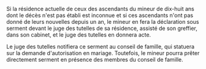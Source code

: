   
 Si la résidence actuelle de ceux des ascendants du mineur de dix-huit ans dont le décès n'est pas établi est inconnue et si ces ascendants n'ont pas donné de leurs nouvelles depuis un an, le mineur en fera la déclaration sous serment devant le juge des tutelles de sa résidence, assisté de son greffier, dans son cabinet, et le juge des tutelles en donnera acte.  

  
 Le juge des tutelles notifiera ce serment au conseil de famille, qui statuera sur la demande d'autorisation en mariage. Toutefois, le mineur pourra prêter directement serment en présence des membres du conseil de famille.  
